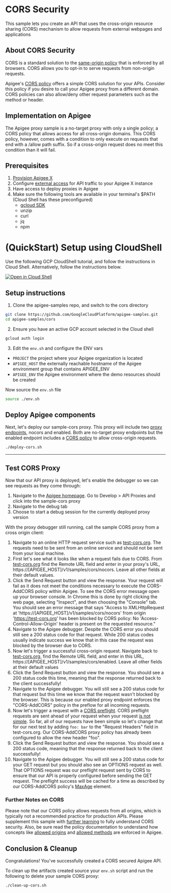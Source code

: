 # CORS Security

This sample lets you create an API that uses the cross-origin resource sharing (CORS) mechanism to allow requests from external webpages and applications

## About CORS Security

CORS is a standard solution to the [same-origin policy](https://en.wikipedia.org/wiki/Same-origin_policy) that is enforced by all browsers. CORS allows you to opt-in to serve requests from non-origin requests.

Apigee's [CORS policy](https://cloud.google.com/apigee/docs/api-platform/reference/policies/cors-policy) offers a simple CORS solution for your APIs. Consider this policy if you desire to call your Apigee proxy from a different domain. CORS policies can also allow/deny other request parameters such as the method or header.

## Implementation on Apigee 

The Apigee proxy sample is a no-target proxy with only a single policy; a CORS policy that allows access for all cross-origin domains. This CORS policy, however, comes with a condition to only execute on requests that end with a /allow path suffix. So if a cross-origin request does no meet this condition than it will fail.

## Prerequisites
1. [Provision Apigee X](https://cloud.google.com/apigee/docs/api-platform/get-started/provisioning-intro)
2. Configure [external access](https://cloud.google.com/apigee/docs/api-platform/get-started/configure-routing#external-access) for API traffic to your Apigee X instance
3. Have access to deploy proxies in Apigee
4. Make sure the following tools are available in your terminal's $PATH (Cloud Shell has these preconfigured)
    * [gcloud SDK](https://cloud.google.com/sdk/docs/install)
    * unzip
    * curl
    * jq
    * npm

# (QuickStart) Setup using CloudShell

Use the following GCP CloudShell tutorial, and follow the instructions in Cloud Shell. Alternatively, follow the instructions below.

[![Open in Cloud Shell](https://gstatic.com/cloudssh/images/open-btn.png)](https://ssh.cloud.google.com/cloudshell/open?cloudshell_git_repo=https://github.com/GoogleCloudPlatform/apigee-samples&cloudshell_git_branch=main&cloudshell_workspace=.&cloudshell_tutorial=cors/docs/cloudshell-tutorial.md)

## Setup instructions

1. Clone the apigee-samples repo, and switch to the cors directory

```bash
git clone https://github.com/GoogleCloudPlatform/apigee-samples.git
cd apigee-samples/cors
```

2. Ensure you have an active GCP account selected in the Cloud shell

```sh
gcloud auth login
```

3. Edit the `env.sh` and configure the ENV vars

* `PROJECT` the project where your Apigee organization is located
* `APIGEE_HOST` the externally reachable hostname of the Apigee environment group that contains APIGEE_ENV
* `APIGEE_ENV` the Apigee environment where the demo resources should be created

Now source the `env.sh` file

```bash
source ./env.sh
```

## Deploy Apigee components

Next, let's deploy our sample-cors proxy. This proxy will include two [proxy endpoints](https://cloud.google.com/apigee/docs/api-platform/fundamentals/understanding-apis-and-api-proxies#whatisanapiproxy), nocors and enabled. Both are no-target proxy endpoints but the enabled endpoint includes a [CORS policy](https://cloud.google.com/apigee/docs/api-platform/reference/policies/cors-policy) to allow cross-origin requests.

```bash
./deploy-cors.sh
```

---
## Test CORS Proxy

Now that our API proxy is deployed, let's enable the debugger so we can see requests as they come through:
1. Navigate to the [Apigee homepage](https://apigee.google.com). Go to Develop > API Proxies and click into the sample-cors proxy
2. Navigate to the debug tab
3. Choose to start a debug session for the currently deployed proxy version

With the proxy debugger still running, call the sample CORS proxy from a cross origin client:
1. Navigate to an online HTTP request service such as [test-cors.org](https://test-cors.org). The requests need to be sent from an online service and should not be sent from your local machine.
2. First let's see what it looks like when a request fails due to CORS. From [test-cors.org](https://test-cors.org) find the Remote URL field and enter in your proxy's URL, https://\[APIGEE_HOST\]/v1/samples/cors/nocors. Leave all other fields at their default values.
3. Click the Send Request button and view the response. Your request will fail as it does not meet the conditions necessary to execute the CORS-AddCORS policy within Apigee. To see the CORS error message open up your browser console. In Chrome this is done by right clicking the web page, selecting "Inspect", and then choosing the "Console" tab. You should see an error message that says "Access to XMLHttpRequest at 'https://\[APIGEE_HOST\]/v1/samples/cors/nocors' from origin 'https://test-cors.org' has been blocked by CORS policy: No 'Access-Control-Allow-Origin' header is present on the requested resource."
4. Navigate to the Apigee debugger. Despite the CORS error you should still see a 200 status code for that request. While 200 status codes usually indicate success we know that in this case the request was blocked by the browser due to CORS.
5. Now let's trigger a successful cross-origin request. Navigate back to [test-cors.org](https://test-cors.org), find the Remote URL field, and enter in this URL, https://\[APIGEE_HOST\]/v1/samples/cors/enabled. Leave all other fields at their default values
6. Click the Send Request button and view the response. You should see a 200 status code this time, meaning that the response returned back to the client successfully!
7. Navigate to the Apigee debugger. You will still see a 200 status code for that request but this time we know that the request wasn't blocked by the browser. This is because our enabled proxy endpoint enforces the "CORS-AddCORS" policy in the preflow for all incoming requests.
8. Now let's trigger a request with a [CORS preflight](https://developer.mozilla.org/en-US/docs/Glossary/Preflight_request). CORS preflight requests are sent ahead of your request when your request [is not simple](https://developer.mozilla.org/en-US/docs/Web/HTTP/CORS#simple_requests). So far, all of our requests have been simple so let's change that for our next test by adding ```foo: bar``` to the "Request Headers" field in test-cors.org. Our CORS-AddCORS proxy policy has already been configured to allow the new header "foo".
9. Click the Send Request button and view the response. You should see a 200 status code, meaning that the response returned back to the client successfully!
10. Navigate to the Apigee debugger. You will still see a 200 status code for your GET request but you should also see an OPTIONS request as well. That OPTIONS request was our preflight request sent by CORS to ensure that our API is properly configured before sending the GET request. The preflight success will be cached for a time as described by our CORS-AddCORS policy's [MaxAge](https://cloud.google.com/apigee/docs/api-platform/reference/policies/cors-policy#max-age) element.

### Further Notes on CORS
Please note that our CORS policy allows requests from all origins, which is typically not a recommended practice for production APIs. Please supplement this sample with [further learning](https://developer.mozilla.org/en-US/docs/Web/HTTP/CORS) to fully understand CORS security. Also, be sure read the policy documentation to understand how concepts like [allowed origins](https://cloud.google.com/apigee/docs/api-platform/reference/policies/cors-policy#allow-origins) and [allowed methods](https://cloud.google.com/apigee/docs/api-platform/reference/policies/cors-policy#allow-methods) are enforced in Apigee.

## Conclusion & Cleanup

Congratulations! You've successfully created a CORS secured Apigee API.

To clean up the artifacts created source your `env.sh` script and run the following to delete your sample CORS proxy:

```bash
./clean-up-cors.sh
```
